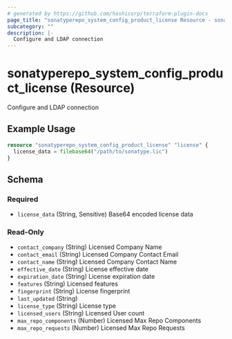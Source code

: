 ```yaml
---
# generated by https://github.com/hashicorp/terraform-plugin-docs
page_title: "sonatyperepo_system_config_product_license Resource - sonatyperepo"
subcategory: ""
description: |-
  Configure and LDAP connection
---
```


# sonatyperepo_system_config_product_license (Resource)

Configure and LDAP connection

## Example Usage

```terraform
resource "sonatyperepo_system_config_product_license" "license" {
  license_data = filebase64("/path/to/sonatype.lic")
}
```

<!-- schema generated by tfplugindocs -->
## Schema

### Required

- `license_data` (String, Sensitive) Base64 encoded license data

### Read-Only

- `contact_company` (String) Licensed Company Name
- `contact_email` (String) Licensed Company Contact Email
- `contact_name` (String) Licensed Company Contact Name
- `effective_date` (String) License effective date
- `expiration_date` (String) License expiration date
- `features` (String) Licensed features
- `fingerprint` (String) License fingerprint
- `last_updated` (String)
- `license_type` (String) License type
- `licensed_users` (String) Licensed User count
- `max_repo_components` (Number) Licensed Max Repo Components
- `max_repo_requests` (Number) Licensed Max Repo Requests
